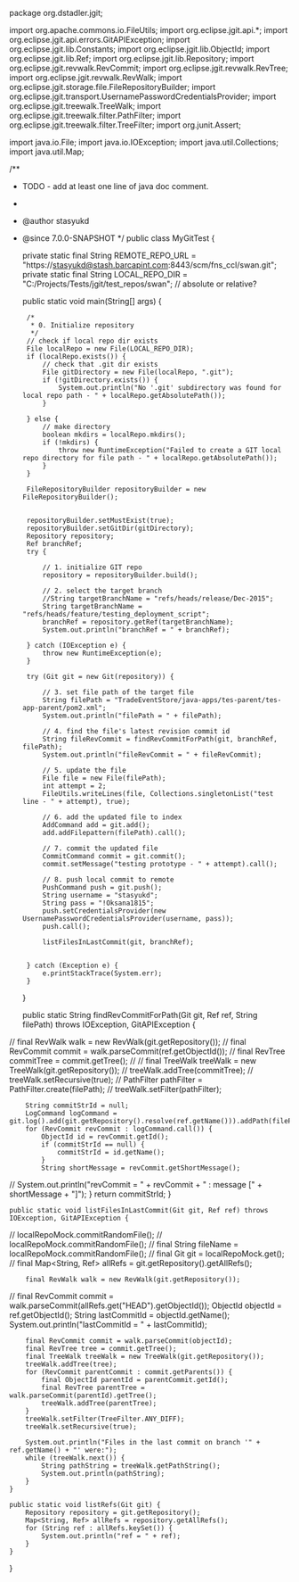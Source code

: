 package org.dstadler.jgit;

import org.apache.commons.io.FileUtils;
import org.eclipse.jgit.api.*;
import org.eclipse.jgit.api.errors.GitAPIException;
import org.eclipse.jgit.lib.Constants;
import org.eclipse.jgit.lib.ObjectId;
import org.eclipse.jgit.lib.Ref;
import org.eclipse.jgit.lib.Repository;
import org.eclipse.jgit.revwalk.RevCommit;
import org.eclipse.jgit.revwalk.RevTree;
import org.eclipse.jgit.revwalk.RevWalk;
import org.eclipse.jgit.storage.file.FileRepositoryBuilder;
import org.eclipse.jgit.transport.UsernamePasswordCredentialsProvider;
import org.eclipse.jgit.treewalk.TreeWalk;
import org.eclipse.jgit.treewalk.filter.PathFilter;
import org.eclipse.jgit.treewalk.filter.TreeFilter;
import org.junit.Assert;

import java.io.File;
import java.io.IOException;
import java.util.Collections;
import java.util.Map;

/**
 * TODO - add at least one line of java doc comment.
 *
 * @author stasyukd
 * @since 7.0.0-SNAPSHOT
 */
public class MyGitTest {

    private static final String REMOTE_REPO_URL = "https://stasyukd@stash.barcapint.com:8443/scm/fns_ccl/swan.git";
    private static final String LOCAL_REPO_DIR = "C:/Projects/Tests/jgit/test_repos/swan"; // absolute or relative?

    public static void main(String[] args) {

        /*
         * 0. Initialize repository
         */
        // check if local repo dir exists
        File localRepo = new File(LOCAL_REPO_DIR);
        if (localRepo.exists()) {
            // check that .git dir exists
            File gitDirectory = new File(localRepo, ".git");
            if (!gitDirectory.exists()) {
                System.out.println("No '.git' subdirectory was found for local repo path - " + localRepo.getAbsolutePath());
            }

        } else {
            // make directory
            boolean mkdirs = localRepo.mkdirs();
            if (!mkdirs) {
                throw new RuntimeException("Failed to create a GIT local repo directory for file path - " + localRepo.getAbsolutePath());
            }
        }

        FileRepositoryBuilder repositoryBuilder = new FileRepositoryBuilder();


        repositoryBuilder.setMustExist(true);
        repositoryBuilder.setGitDir(gitDirectory);
        Repository repository;
        Ref branchRef;
        try {

            // 1. initialize GIT repo
            repository = repositoryBuilder.build();

            // 2. select the target branch
            //String targetBranchName = "refs/heads/release/Dec-2015";
            String targetBranchName = "refs/heads/feature/testing_deployment_script";
            branchRef = repository.getRef(targetBranchName);
            System.out.println("branchRef = " + branchRef);

        } catch (IOException e) {
            throw new RuntimeException(e);
        }

        try (Git git = new Git(repository)) {

            // 3. set file path of the target file
            String filePath = "TradeEventStore/java-apps/tes-parent/tes-app-parent/pom2.xml";
            System.out.println("filePath = " + filePath);

            // 4. find the file's latest revision commit id
            String fileRevCommit = findRevCommitForPath(git, branchRef, filePath);
            System.out.println("fileRevCommit = " + fileRevCommit);

            // 5. update the file
            File file = new File(filePath);
            int attempt = 2;
            FileUtils.writeLines(file, Collections.singletonList("test line - " + attempt), true);

            // 6. add the updated file to index
            AddCommand add = git.add();
            add.addFilepattern(filePath).call();

            // 7. commit the updated file
            CommitCommand commit = git.commit();
            commit.setMessage("testing prototype - " + attempt).call();

            // 8. push local commit to remote
            PushCommand push = git.push();
            String username = "stasyukd";
            String pass = "!Oksana1815";
            push.setCredentialsProvider(new UsernamePasswordCredentialsProvider(username, pass));
            push.call();

            listFilesInLastCommit(git, branchRef);


        } catch (Exception e) {
            e.printStackTrace(System.err);
        }
    }

    public static String findRevCommitForPath(Git git, Ref ref, String filePath) throws IOException, GitAPIException {

//        final RevWalk walk = new RevWalk(git.getRepository());
//        final RevCommit commit = walk.parseCommit(ref.getObjectId());
//        final RevTree commitTree = commit.getTree();
//
//        final TreeWalk treeWalk = new TreeWalk(git.getRepository());
//        treeWalk.addTree(commitTree);
//        treeWalk.setRecursive(true);
//        PathFilter pathFilter = PathFilter.create(filePath);
//        treeWalk.setFilter(pathFilter);

        String commitStrId = null;
        LogCommand logCommand = git.log().add(git.getRepository().resolve(ref.getName())).addPath(filePath);
        for (RevCommit revCommit : logCommand.call()) {
            ObjectId id = revCommit.getId();
            if (commitStrId == null) {
                commitStrId = id.getName();
            }
            String shortMessage = revCommit.getShortMessage();
//            System.out.println("revCommit = " + revCommit + " : message [" + shortMessage + "]");
        }
        return commitStrId;
    }


    public static void listFilesInLastCommit(Git git, Ref ref) throws IOException, GitAPIException {

//        localRepoMock.commitRandomFile();
//        localRepoMock.commitRandomFile();
//        final String fileName = localRepoMock.commitRandomFile();
//        final Git git = localRepoMock.get();
//        final Map<String, Ref> allRefs = git.getRepository().getAllRefs();

        final RevWalk walk = new RevWalk(git.getRepository());
//        final RevCommit commit = walk.parseCommit(allRefs.get("HEAD").getObjectId());
        ObjectId objectId = ref.getObjectId();
        String lastCommitId = objectId.getName();
        System.out.println("lastCommitId = " + lastCommitId);

        final RevCommit commit = walk.parseCommit(objectId);
        final RevTree tree = commit.getTree();
        final TreeWalk treeWalk = new TreeWalk(git.getRepository());
        treeWalk.addTree(tree);
        for (RevCommit parentCommit : commit.getParents()) {
            final ObjectId parentId = parentCommit.getId();
            final RevTree parentTree = walk.parseCommit(parentId).getTree();
            treeWalk.addTree(parentTree);
        }
        treeWalk.setFilter(TreeFilter.ANY_DIFF);
        treeWalk.setRecursive(true);

        System.out.println("Files in the last commit on branch '" + ref.getName() + "' were:");
        while (treeWalk.next()) {
            String pathString = treeWalk.getPathString();
            System.out.println(pathString);
        }
    }

    public static void listRefs(Git git) {
        Repository repository = git.getRepository();
        Map<String, Ref> allRefs = repository.getAllRefs();
        for (String ref : allRefs.keySet()) {
            System.out.println("ref = " + ref);
        }
    }

}
